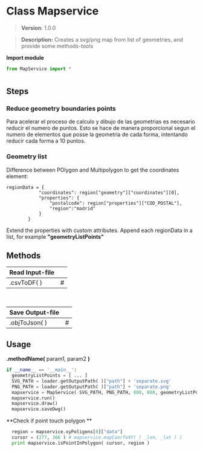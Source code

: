 # Class Mapservice

> **Version**: 1.0.0

> **Description:**
Creates a svg/png map from list of geometries, and provide some methods-tools

**Import module**
```py
from MapService import *
```
#

## Steps

### Reduce geometry boundaries points
Para acelerar el proceso de calculo y dibujo de las geometrias es necesario reducir el numero de puntos. Esto se hace de manera proporcional segun el numero de elementos que posse la geometria de cada forma, intentando reducir cada forma a 10 puntos.

### Geometry list
Difference between POlygon and Multipolygon to get the coordinates element:
```
regionData = {
            "coordinates": region["geometry"]["coordinates"][0],
            "properties": {
                "postalcode": region["properties"]["COD_POSTAL"],
                "region":"madrid"
            }
        }
```
Extend the properties with custom attributes.
Append each regionData in a list, for example **"geometryListPoints"**

## Methods

|  Read Input-file|  |
| ------ | ------ |
| .csvToDF(  ) | # |

<br>

|  Save Output-file|  |
| ------ | ------ |
| .objToJson(  ) | # |




## Usage

**.methodName(** param1, param2 **)** <br>
```py
if __name__ == '__main__':
  geometryListPoints = [ ... ]
  SVG_PATH = loader.getOutputPath( )["path"] + 'separate.svg'
  PNG_PATH = loader.getOutputPath( )["path"] + 'separate.png'
  mapservice = MapService( SVG_PATH, PNG_PATH, 800, 800, geometryListPoints )
  mapservice.run()
  mapservice.draw()
  mapservice.saveDwg()
```

**Check if point touch polygon **
```py
  region = mapservice.xyPoligons[0]["data"]
  cursor = (277, 366 ) # mapservice.mapCoorToXY( ( _lon, _lat ) )
  print mapservice.isPointInPolygon( cursor, region )
```
